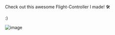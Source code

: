 Check out this awesome Flight-Controller I made! 🛠️

:)

![image](https://github.com/user-attachments/assets/2ed72226-8c73-4eaf-b02d-1c580f805351)
